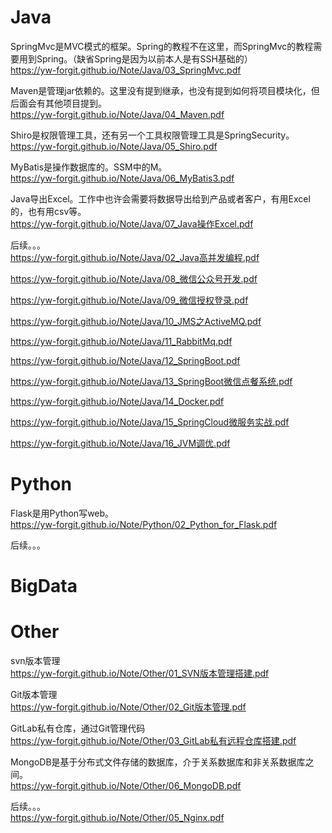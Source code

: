 # Java <br>
SpringMvc是MVC模式的框架。Spring的教程不在这里，而SpringMvc的教程需要用到Spring。（缺省Spring是因为以前本人是有SSH基础的） <br>
https://yw-forgit.github.io/Note/Java/03_SpringMvc.pdf


Maven是管理jar依赖的。这里没有提到继承，也没有提到如何将项目模块化，但后面会有其他项目提到。 <br>
https://yw-forgit.github.io/Note/Java/04_Maven.pdf


Shiro是权限管理工具，还有另一个工具权限管理工具是SpringSecurity。 <br>
https://yw-forgit.github.io/Note/Java/05_Shiro.pdf


MyBatis是操作数据库的。SSM中的M。 <br>
https://yw-forgit.github.io/Note/Java/06_MyBatis3.pdf


Java导出Excel。工作中也许会需要将数据导出给到产品或者客户，有用Excel的，也有用csv等。 <br>
https://yw-forgit.github.io/Note/Java/07_Java操作Excel.pdf


后续。。。 <br>
https://yw-forgit.github.io/Note/Java/02_Java高并发编程.pdf

https://yw-forgit.github.io/Note/Java/08_微信公众号开发.pdf


https://yw-forgit.github.io/Note/Java/09_微信授权登录.pdf


https://yw-forgit.github.io/Note/Java/10_JMS之ActiveMQ.pdf


https://yw-forgit.github.io/Note/Java/11_RabbitMq.pdf


https://yw-forgit.github.io/Note/Java/12_SpringBoot.pdf


https://yw-forgit.github.io/Note/Java/13_SpringBoot微信点餐系统.pdf


https://yw-forgit.github.io/Note/Java/14_Docker.pdf


https://yw-forgit.github.io/Note/Java/15_SpringCloud微服务实战.pdf

https://yw-forgit.github.io/Note/Java/16_JVM调优.pdf


# Python <br>
Flask是用Python写web。 <br>
https://yw-forgit.github.io/Note/Python/02_Python_for_Flask.pdf



后续。。。 <br>


# BigData <br>


# Other <br>
svn版本管理 <br>
https://yw-forgit.github.io/Note/Other/01_SVN版本管理搭建.pdf


Git版本管理 <br>
https://yw-forgit.github.io/Note/Other/02_Git版本管理.pdf


GitLab私有仓库，通过Git管理代码 <br>
https://yw-forgit.github.io/Note/Other/03_GitLab私有远程仓库搭建.pdf


MongoDB是基于分布式文件存储的数据库，介于关系数据库和非关系数据库之间。 <br>
https://yw-forgit.github.io/Note/Other/06_MongoDB.pdf


后续。。。 <br>
https://yw-forgit.github.io/Note/Other/05_Nginx.pdf

